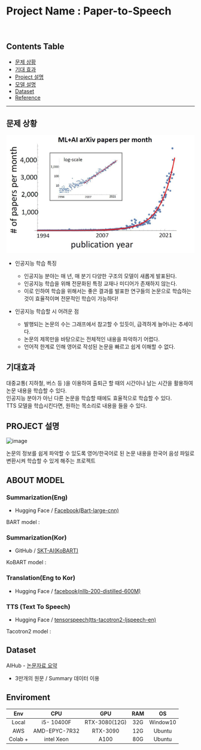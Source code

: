 # Project Name : Paper-to-Speech
</br>

## Contents Table
- [문제 상황](#문제-상황)
- [기대 효과](#기대효과)
- [Project 설명](#PROJECT-설명)  
- [모델 설명](#about-model)
- [Dataset](#Dataset)
- [Reference](#Reference) 

---
## 문제 상황

![Alt text](image.png)

- 인공지능 학습 특징
    - 인공지능 분야는 매 년, 매 분기 다양한 구조의 모델이 새롭게 발표된다.
    - 인공지능 학습을 위해 전문화된 특정 교재나 미디어가 존재하지 않는다.
    - 이로 인하여 학습을 위해서는 좋은 결과를 발표한 연구들의 논문으로 학습하는 것이 효율적이며 전문적인 학습이 가능하다!

- 인공지능 학습할 시 어려운 점 
    - 발행되는 논문의 수는 그래프에서 참고할 수 있듯이, 급격하게 늘어나는 추세이다.
    - 논문의 제목만을 바탕으로는 전체적인 내용을 파악하기 어렵다.
    - 언어적 한계로 인해 영어로 작성된 논문을 빠르고 쉽게 이해할 수 없다.

## 기대효과 

대중교통( 지하철, 버스 등 )을 이용하여 출퇴근 할 때의 시간이나 남는 시간을 활용하여 논문 내용을 학습할 수 있다.<br>
인공지능 분야가 아닌 다른 논문을 학습할 때에도 효율적으로 학습할 수 있다.<br>
TTS 모델을 학습시킨다면, 원하는 목소리로 내용을 들을 수 있다.<br>

## PROJECT 설명 

![image](https://github.com/Kihoon9498/Paper-to-Speech-/assets/121469546/4a829a6b-df55-490e-8675-55e735fc9550)

논문의 정보를 쉽게 파악할 수 있도록 영어/한국어로 된 논문 내용을 한국어 음성 파일로 변환시켜 학습할 수 있게 해주는 프로젝트

## ABOUT MODEL

### Summarization(Eng)
- Hugging Face / [Facebook(Bart-large-cnn)](https://huggingface.co/facebook/bart-large-cnn)

BART model
: 

### Summarization(Kor)
- GitHub / [SKT-AI(KoBART)](https://github.com/SKT-AI/KoBART)

KoBART model
:

### Translation(Eng to Kor)
- Hugging Face / [facebook(nllb-200-distilled-600M)](https://huggingface.co/facebook/nllb-200-distilled-600M)



### TTS (Text To Speech)
- Hugging Face / [tensorspeech(tts-tacotron2-ljspeech-en)](https://huggingface.co/tensorspeech/tts-tacotron2-ljspeech-en)

Tacotron2 model
: 


## Dataset
AIHub - [논문자료 요약](https://aihub.or.kr/aihubdata/data/view.do?currMenu=&topMenu=&aihubDataSe=realm&dataSetSn=90)

- 3만개의 원문 / Summary 데이터 이용


## Enviroment

| Env |CPU | GPU | RAM | OS 
|:--:|:--:|:--:|:--:|:--:|
| Local | i5- 10400F | RTX-3080(12G) | 32G| Window10 |
| AWS |  AMD-EPYC-7R32 | RTX-3090| 12G| Ubuntu |
| Colab + | intel Xeon | A100 | 80G | Ubuntu |

